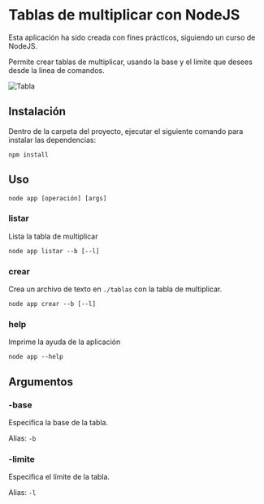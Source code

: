 # Tablas de multiplicar con NodeJS
Esta aplicación ha sido creada con fines prácticos, siguiendo un curso de NodeJS.

Permite crear tablas de multiplicar, usando la base y el limite que desees desde la linea de comandos.

![Tabla](https://i.imgur.com/roT4Xtw.png)

## Instalación
Dentro de la carpeta del proyecto, ejecutar el siguiente comando para instalar las dependencias:

```
npm install
```

## Uso
```
node app [operación] [args]
```

### listar
Lista la tabla de multiplicar

```
node app listar --b [--l]
```

### crear
Crea un archivo de texto en `./tablas` con la tabla de multiplicar.

```
node app crear --b [--l]
```

### help
Imprime la ayuda de la aplicación

```
node app --help
```

## Argumentos

### -base
Especifica la base de la tabla.

Alias: `-b`

### -limite
Especifica el límite de la tabla.

Alias: `-l`